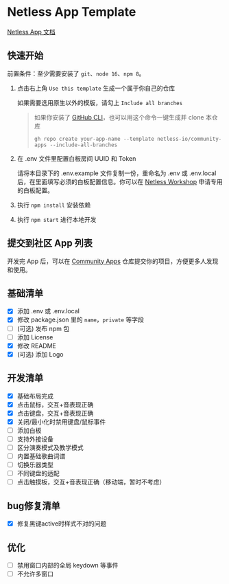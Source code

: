 # Netless App Template

[Netless App 文档](https://github.com/netless-io/window-manager/blob/master/docs/develop-app.md)

## 快速开始

前置条件：至少需要安装了 `git`、`node 16`、`npm 8`。

1.  点击右上角 `Use this template` 生成一个属于你自己的仓库

    如果需要选用原生以外的模版，请勾上 `Include all branches`

    > 如果你安装了 [GitHub CLI](https://cli.github.com)，也可以用这个命令一键生成并 clone 本仓库
    >
    >     gh repo create your-app-name --template netless-io/community-apps --include-all-branches

2.  在 .env 文件里配置白板房间 UUID 和 Token

    请将本目录下的 .env.example 文件复制一份，重命名为 .env 或 .env.local 后，在里面填写必须的白板配置信息。你可以在 [Netless Workshop](https://workshop.netless.link) 申请专用的白板配置。

3.  执行 `npm install` 安装依赖

4.  执行 `npm start` 进行本地开发

## 提交到社区 App 列表

开发完 App 后，可以在 [Community Apps](https://github.com/netless-io/community-apps) 仓库提交你的项目，方便更多人发现和使用。

## 基础清单

- [x] 添加 .env 或 .env.local
- [x] 修改 package.json 里的 `name`，`private` 等字段
- [ ] (可选) 发布 npm 包
- [ ] 添加 License
- [x] 修改 README
- [x] (可选) 添加 Logo

## 开发清单

- [x] 基础布局完成
- [x] 点击鼠标，交互+音表现正确
- [x] 点击键盘，交互+音表现正确
- [x] 关闭/最小化时禁用键盘/鼠标事件
- [ ] 添加白板
- [ ] 支持外接设备
- [ ] 区分演奏模式及教学模式
- [ ] 内置基础歌曲词谱
- [ ] 切换乐器类型
- [ ] 不同键盘的适配
- [ ] 点击触摸板，交互+音表现正确（移动端，暂时不考虑）

## bug修复清单

- [x] 修复黑键active时样式不对的问题

## 优化

- [ ] 禁用窗口内部的全局 keydown 等事件
- [ ] 不允许多窗口
